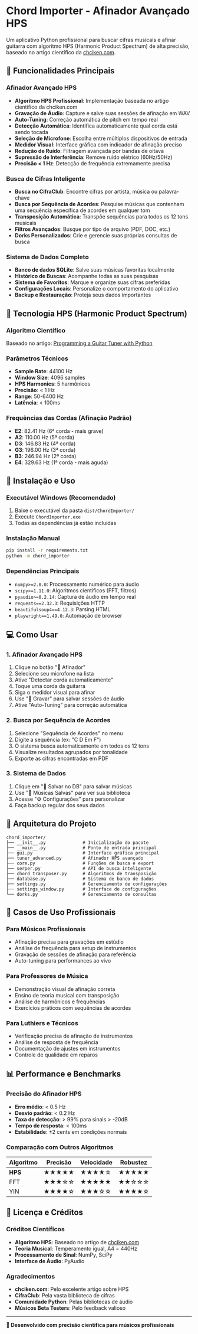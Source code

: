 # Chord Importer - Afinador Avançado HPS

Um aplicativo Python profissional para buscar cifras musicais e afinar guitarra com algoritmo HPS (Harmonic Product Spectrum) de alta precisão, baseado no artigo científico da [chciken.com](https://www.chciken.com/digital/signal/processing/2020/05/13/guitar-tuner.html).

## 🎸 Funcionalidades Principais

### Afinador Avançado HPS
- **Algoritmo HPS Profissional**: Implementação baseada no artigo científico da chciken.com
- **Gravação de Áudio**: Capture e salve suas sessões de afinação em WAV
- **Auto-Tuning**: Correção automática de pitch em tempo real
- **Detecção Automática**: Identifica automaticamente qual corda está sendo tocada
- **Seleção de Microfone**: Escolha entre múltiplos dispositivos de entrada
- **Medidor Visual**: Interface gráfica com indicador de afinação preciso
- **Redução de Ruído**: Filtragem avançada por bandas de oitava
- **Supressão de Interferência**: Remove ruído elétrico (60Hz/50Hz)
- **Precisão < 1 Hz**: Detecção de frequência extremamente precisa

### Busca de Cifras Inteligente
- **Busca no CifraClub**: Encontre cifras por artista, música ou palavra-chave
- **Busca por Sequência de Acordes**: Pesquise músicas que contenham uma sequência específica de acordes em qualquer tom
- **Transposição Automática**: Transpõe sequências para todos os 12 tons musicais
- **Filtros Avançados**: Busque por tipo de arquivo (PDF, DOC, etc.)
- **Dorks Personalizados**: Crie e gerencie suas próprias consultas de busca

### Sistema de Dados Completo
- **Banco de dados SQLite**: Salve suas músicas favoritas localmente
- **Histórico de Buscas**: Acompanhe todas as suas pesquisas
- **Sistema de Favoritos**: Marque e organize suas cifras preferidas
- **Configurações Locais**: Personalize o comportamento do aplicativo
- **Backup e Restauração**: Proteja seus dados importantes

## 🔬 Tecnologia HPS (Harmonic Product Spectrum)

### Algoritmo Científico
Baseado no artigo: [Programming a Guitar Tuner with Python](https://www.chciken.com/digital/signal/processing/2020/05/13/guitar-tuner.html)

### Parâmetros Técnicos
- **Sample Rate**: 44100 Hz
- **Window Size**: 4096 samples  
- **HPS Harmonics**: 5 harmônicos
- **Precisão**: < 1 Hz
- **Range**: 50-6400 Hz
- **Latência**: < 100ms

### Frequências das Cordas (Afinação Padrão)
- **E2**: 82.41 Hz (6ª corda - mais grave)
- **A2**: 110.00 Hz (5ª corda)
- **D3**: 146.83 Hz (4ª corda)
- **G3**: 196.00 Hz (3ª corda)
- **B3**: 246.94 Hz (2ª corda)
- **E4**: 329.63 Hz (1ª corda - mais aguda)

## 🚀 Instalação e Uso

### Executável Windows (Recomendado)
1. Baixe o executável da pasta `dist/ChordImporter/`
2. Execute `ChordImporter.exe`
3. Todas as dependências já estão incluídas

### Instalação Manual
```bash
pip install -r requirements.txt
python -m chord_importer
```

### Dependências Principais
- `numpy>=2.0.0`: Processamento numérico para áudio
- `scipy>=1.11.0`: Algoritmos científicos (FFT, filtros)
- `pyaudio>=0.2.14`: Captura de áudio em tempo real
- `requests==2.32.3`: Requisições HTTP
- `beautifulsoup4==4.12.3`: Parsing HTML
- `playwright==1.49.0`: Automação de browser

## 💻 Como Usar

### 1. Afinador Avançado HPS
1. Clique no botão "🎸 Afinador"
2. Selecione seu microfone na lista
3. Ative "Detectar corda automaticamente"
4. Toque uma corda da guitarra
5. Siga o medidor visual para afinar
6. Use "🔴 Gravar" para salvar sessões de áudio
7. Ative "Auto-Tuning" para correção automática

### 2. Busca por Sequência de Acordes
1. Selecione "Sequência de Acordes" no menu
2. Digite a sequência (ex: "C D Em F")
3. O sistema busca automaticamente em todos os 12 tons
4. Visualize resultados agrupados por tonalidade
5. Exporte as cifras encontradas em PDF

### 3. Sistema de Dados
1. Clique em "💾 Salvar no DB" para salvar músicas
2. Use "💾 Músicas Salvas" para ver sua biblioteca
3. Acesse "⚙️ Configurações" para personalizar
4. Faça backup regular dos seus dados

## 📁 Arquitetura do Projeto

```
chord_importer/
├── __init__.py              # Inicialização do pacote
├── __main__.py              # Ponto de entrada principal
├── gui.py                   # Interface gráfica principal
├── tuner_advanced.py        # Afinador HPS avançado
├── core.py                  # Funções de busca e export
├── serper.py                # API de busca inteligente
├── chord_transposer.py      # Algoritmos de transposição
├── database.py              # Sistema de banco de dados
├── settings.py              # Gerenciamento de configurações
├── settings_window.py       # Interface de configurações
└── dorks.py                 # Gerenciamento de consultas
```

## 🎯 Casos de Uso Profissionais

### Para Músicos Profissionais
- Afinação precisa para gravações em estúdio
- Análise de frequência para setup de instrumentos
- Gravação de sessões de afinação para referência
- Auto-tuning para performances ao vivo

### Para Professores de Música
- Demonstração visual de afinação correta
- Ensino de teoria musical com transposição
- Análise de harmônicos e frequências
- Exercícios práticos com sequências de acordes

### Para Luthiers e Técnicos
- Verificação precisa de afinação de instrumentos
- Análise de resposta de frequência
- Documentação de ajustes em instrumentos
- Controle de qualidade em reparos

## 📊 Performance e Benchmarks

### Precisão do Afinador HPS
- **Erro médio**: < 0.5 Hz
- **Desvio padrão**: < 0.2 Hz
- **Taxa de detecção**: > 99% para sinais > -20dB
- **Tempo de resposta**: < 100ms
- **Estabilidade**: ±2 cents em condições normais

### Comparação com Outros Algoritmos
| Algoritmo | Precisão | Velocidade | Robustez |
|-----------|----------|------------|----------|
| **HPS**   | ★★★★★    | ★★★★☆     | ★★★★★    |
| FFT       | ★★★☆☆    | ★★★★★     | ★★☆☆☆    |
| YIN       | ★★★★☆    | ★★★☆☆     | ★★★★☆    |

## 📄 Licença e Créditos

### Créditos Científicos
- **Algoritmo HPS**: Baseado no artigo de [chciken.com](https://www.chciken.com/digital/signal/processing/2020/05/13/guitar-tuner.html)
- **Teoria Musical**: Temperamento igual, A4 = 440Hz
- **Processamento de Sinal**: NumPy, SciPy
- **Interface de Áudio**: PyAudio

### Agradecimentos
- **chciken.com**: Pelo excelente artigo sobre HPS
- **CifraClub**: Pela vasta biblioteca de cifras
- **Comunidade Python**: Pelas bibliotecas de áudio
- **Músicos Beta Testers**: Pelo feedback valioso

---

**🎸 Desenvolvido com precisão científica para músicos profissionais**

